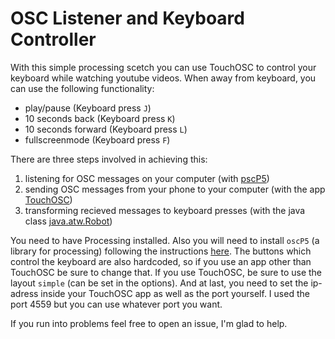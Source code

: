 # OSC Listener and Keyboard Controller

With this simple processing scetch you can use TouchOSC to control your keyboard while watching youtube videos. When away from keyboard, you can use the following functionality:
- play/pause (Keyboard press `J`)
- 10 seconds back (Keyboard press `K`)
- 10 seconds forward (Keyboard press `L`)
- fullscreenmode (Keyboard press `F`)

There are three steps involved in achieving this:
1. listening for OSC messages on your computer (with [pscP5](https://github.com/sojamo/oscp5))
2. sending OSC messages from your phone to your computer (with the app [TouchOSC](https://itunes.apple.com/us/app/touchosc/id288120394))
3. transforming recieved messages to keyboard presses (with the java class [java.atw.Robot](https://docs.oracle.com/javase/7/docs/api/java/awt/Robot.html))

You need to have Processing installed. Also you will need to install `oscP5` (a library for processing) following the instructions [here](http://www.sojamo.de/libraries/oscP5/#installation). The buttons which control the keyboard are also hardcoded, so if you use an app other than TouchOSC be sure to change that. If you use TouchOSC, be sure to use the layout `simple` (can be set in the options). And at last, you need to set the ip-adress inside your TouchOSC app as well as the port yourself. I used the port 4559 but you can use whatever port you want. 

If you run into problems feel free to open an issue, I'm glad to help.
